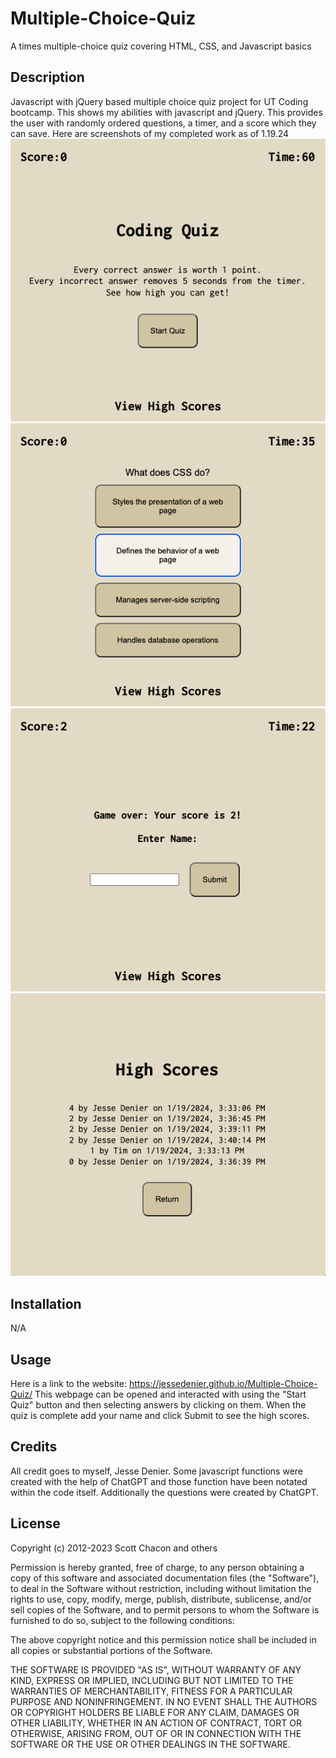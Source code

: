 # Multiple-Choice-Quiz

A times multiple-choice quiz covering HTML, CSS, and Javascript basics

## Description

Javascript with jQuery based multiple choice quiz project for UT Coding bootcamp. This shows my abilities with javascript and jQuery. This provides the user with randomly ordered questions, a timer, and a score which they can save.
Here are screenshots of my completed work as of 1.19.24
![Quiz Start](<assets/imgs/Quiz Start.png>)
![Quiz Question](<assets/imgs/Quiz Question.png>)
![Quiz End Form](<assets/imgs/Quiz End Form.png>)
![High Scores List](<assets/imgs/High Scores List.png>)

## Installation

N/A

## Usage

Here is a link to the website: https://jessedenier.github.io/Multiple-Choice-Quiz/
This webpage can be opened and interacted with using the "Start Quiz" button and then selecting answers by clicking on them. When the quiz is complete add your name and click Submit to see the high scores.

## Credits

All credit goes to myself, Jesse Denier. Some javascript functions were created with the help of ChatGPT and those function have been notated within the code itself. Additionally the questions were created by ChatGPT.

## License

Copyright (c) 2012-2023 Scott Chacon and others

Permission is hereby granted, free of charge, to any person obtaining
a copy of this software and associated documentation files (the
"Software"), to deal in the Software without restriction, including
without limitation the rights to use, copy, modify, merge, publish,
distribute, sublicense, and/or sell copies of the Software, and to
permit persons to whom the Software is furnished to do so, subject to
the following conditions:

The above copyright notice and this permission notice shall be
included in all copies or substantial portions of the Software.

THE SOFTWARE IS PROVIDED "AS IS", WITHOUT WARRANTY OF ANY KIND,
EXPRESS OR IMPLIED, INCLUDING BUT NOT LIMITED TO THE WARRANTIES OF
MERCHANTABILITY, FITNESS FOR A PARTICULAR PURPOSE AND
NONINFRINGEMENT. IN NO EVENT SHALL THE AUTHORS OR COPYRIGHT HOLDERS BE
LIABLE FOR ANY CLAIM, DAMAGES OR OTHER LIABILITY, WHETHER IN AN ACTION
OF CONTRACT, TORT OR OTHERWISE, ARISING FROM, OUT OF OR IN CONNECTION
WITH THE SOFTWARE OR THE USE OR OTHER DEALINGS IN THE SOFTWARE.
